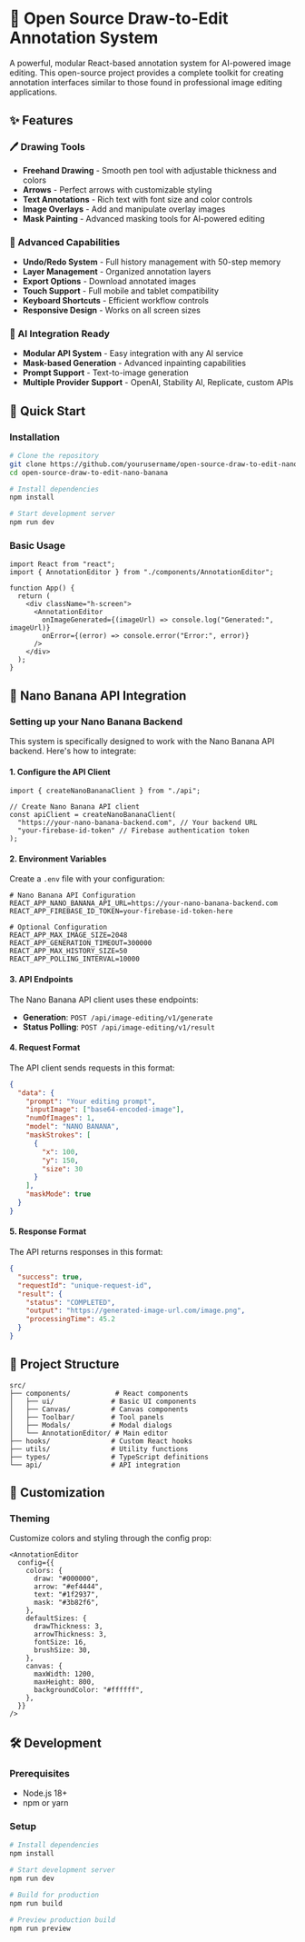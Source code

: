 # 🎨 Open Source Draw-to-Edit Annotation System

A powerful, modular React-based annotation system for AI-powered image editing. This open-source project provides a complete toolkit for creating annotation interfaces similar to those found in professional image editing applications.

## ✨ Features

### 🖊️ Drawing Tools

- **Freehand Drawing** - Smooth pen tool with adjustable thickness and colors
- **Arrows** - Perfect arrows with customizable styling
- **Text Annotations** - Rich text with font size and color controls
- **Image Overlays** - Add and manipulate overlay images
- **Mask Painting** - Advanced masking tools for AI-powered editing

### 🎨 Advanced Capabilities

- **Undo/Redo System** - Full history management with 50-step memory
- **Layer Management** - Organized annotation layers
- **Export Options** - Download annotated images
- **Touch Support** - Full mobile and tablet compatibility
- **Keyboard Shortcuts** - Efficient workflow controls
- **Responsive Design** - Works on all screen sizes

### 🤖 AI Integration Ready

- **Modular API System** - Easy integration with any AI service
- **Mask-based Generation** - Advanced inpainting capabilities
- **Prompt Support** - Text-to-image generation
- **Multiple Provider Support** - OpenAI, Stability AI, Replicate, custom APIs

## 🚀 Quick Start

### Installation

```bash
# Clone the repository
git clone https://github.com/yourusername/open-source-draw-to-edit-nano-banana.git
cd open-source-draw-to-edit-nano-banana

# Install dependencies
npm install

# Start development server
npm run dev
```

### Basic Usage

```tsx
import React from "react";
import { AnnotationEditor } from "./components/AnnotationEditor";

function App() {
  return (
    <div className="h-screen">
      <AnnotationEditor
        onImageGenerated={(imageUrl) => console.log("Generated:", imageUrl)}
        onError={(error) => console.error("Error:", error)}
      />
    </div>
  );
}
```

## 🔧 Nano Banana API Integration

### Setting up your Nano Banana Backend

This system is specifically designed to work with the Nano Banana API backend. Here's how to integrate:

#### 1. Configure the API Client

```tsx
import { createNanoBananaClient } from "./api";

// Create Nano Banana API client
const apiClient = createNanoBananaClient(
  "https://your-nano-banana-backend.com", // Your backend URL
  "your-firebase-id-token" // Firebase authentication token
);
```

#### 2. Environment Variables

Create a `.env` file with your configuration:

```env
# Nano Banana API Configuration
REACT_APP_NANO_BANANA_API_URL=https://your-nano-banana-backend.com
REACT_APP_FIREBASE_ID_TOKEN=your-firebase-id-token-here

# Optional Configuration
REACT_APP_MAX_IMAGE_SIZE=2048
REACT_APP_GENERATION_TIMEOUT=300000
REACT_APP_MAX_HISTORY_SIZE=50
REACT_APP_POLLING_INTERVAL=10000
```

#### 3. API Endpoints

The Nano Banana API client uses these endpoints:

- **Generation**: `POST /api/image-editing/v1/generate`
- **Status Polling**: `POST /api/image-editing/v1/result`

#### 4. Request Format

The API client sends requests in this format:

```json
{
  "data": {
    "prompt": "Your editing prompt",
    "inputImage": ["base64-encoded-image"],
    "numOfImages": 1,
    "model": "NANO BANANA",
    "maskStrokes": [
      {
        "x": 100,
        "y": 150,
        "size": 30
      }
    ],
    "maskMode": true
  }
}
```

#### 5. Response Format

The API returns responses in this format:

```json
{
  "success": true,
  "requestId": "unique-request-id",
  "result": {
    "status": "COMPLETED",
    "output": "https://generated-image-url.com/image.png",
    "processingTime": 45.2
  }
}
```

## 📁 Project Structure

```
src/
├── components/           # React components
│   ├── ui/              # Basic UI components
│   ├── Canvas/          # Canvas components
│   ├── Toolbar/         # Tool panels
│   ├── Modals/          # Modal dialogs
│   └── AnnotationEditor/ # Main editor
├── hooks/               # Custom React hooks
├── utils/               # Utility functions
├── types/               # TypeScript definitions
└── api/                 # API integration
```

## 🎨 Customization

### Theming

Customize colors and styling through the config prop:

```tsx
<AnnotationEditor
  config={{
    colors: {
      draw: "#000000",
      arrow: "#ef4444",
      text: "#1f2937",
      mask: "#3b82f6",
    },
    defaultSizes: {
      drawThickness: 3,
      arrowThickness: 3,
      fontSize: 16,
      brushSize: 30,
    },
    canvas: {
      maxWidth: 1200,
      maxHeight: 800,
      backgroundColor: "#ffffff",
    },
  }}
/>
```

## 🛠️ Development

### Prerequisites

- Node.js 18+
- npm or yarn

### Setup

```bash
# Install dependencies
npm install

# Start development server
npm run dev

# Build for production
npm run build

# Preview production build
npm run preview
```
